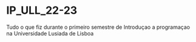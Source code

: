 # IP_ULL_22-23
Tudo o que fiz durante o primeiro semestre de Introduçao a programaçao na Universidade Lusiada de Lisboa
